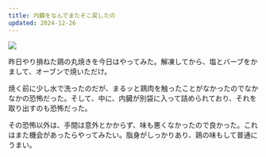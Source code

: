 ```yaml
---
title: 内臓をなんでまたそこ戻したの
updated: 2024-12-26
---
```

![](https://i.imgur.com/d1pP5hC.jpeg)

昨日やり損ねた鶏の丸焼きを今日はやってみた。解凍してから、塩とバーブをかまして、オーブンで焼いただけ。

焼く前に少し水で洗ったのだが、まるッと鶏肉を触ったことがなかったのでなかなかの恐怖だった。そして、中に、内臓が別袋に入って詰められており、それを取り出すのも恐怖だった。

その恐怖以外は、手間は意外とかからず、味も悪くなかったので良かった。これはまた機会があったらやってみたい。脂身がしっかりあり、鶏の味もして普通にうまい。